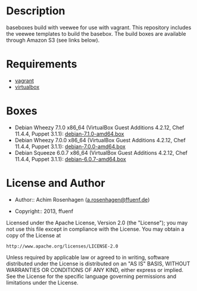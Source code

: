 Description
===========

baseboxes build with veewee for use with vagrant.
This repository includes the veewee templates to build the basebox.
The build boxes are available through Amazon S3 (see links below).

Requirements
============

* [vagrant](http://vagrantup.com)
* [virtualbox](https://www.virtualbox.org/)

Boxes
=====

* Debian Wheezy 7.1.0 x86_64 (VirtualBox Guest Additions 4.2.12, Chef 11.4.4, Puppet 3.1.1): [debian-7.1.0-amd64.box](https://s3-eu-west-1.amazonaws.com/ffuenf-vagrant-boxes/debian-7.1.0-amd64.box)
* Debian Wheezy 7.0.0 x86_64 (VirtualBox Guest Additions 4.2.12, Chef 11.4.4, Puppet 3.1.1): [debian-7.0.0-amd64.box](https://s3-eu-west-1.amazonaws.com/ffuenf-vagrant-boxes/debian-7.0.0-amd64.box)
* Debian Squeeze 6.0.7 x86_64 (VirtualBox Guest Additions 4.2.12, Chef 11.4.4, Puppet 3.1.1): [debian-6.0.7-amd64.box](https://s3-eu-west-1.amazonaws.com/ffuenf-vagrant-boxes/debian-6.0.7-amd64.box)

License and Author
==================

- Author:: Achim Rosenhagen (<a.rosenhagen@ffuenf.de>)

- Copyright:: 2013, ffuenf

Licensed under the Apache License, Version 2.0 (the "License");
you may not use this file except in compliance with the License.
You may obtain a copy of the License at

    http://www.apache.org/licenses/LICENSE-2.0

Unless required by applicable law or agreed to in writing, software
distributed under the License is distributed on an "AS IS" BASIS,
WITHOUT WARRANTIES OR CONDITIONS OF ANY KIND, either express or implied.
See the License for the specific language governing permissions and
limitations under the License.